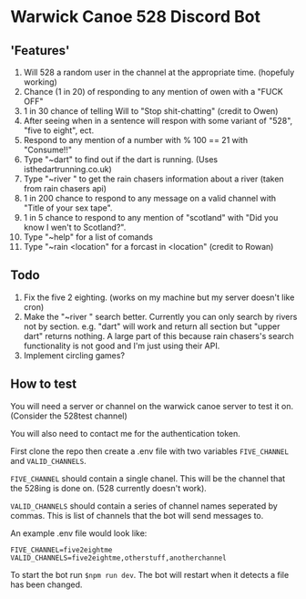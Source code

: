 # Warwick Canoe 528 Discord Bot

## 'Features'

1. Will 528 a random user in the channel at the appropriate time. (hopefuly working)
2. Chance (1 in 20) of responding to any mention of owen with a "FUCK OFF"
3. 1 in 30 chance of telling Will to "Stop shit-chatting" (credit to Owen)
3. After seeing when in a sentence will respon with some variant of "528", "five to eight", ect.
4. Respond to any mention of a number with % 100 == 21 with "Consume!!"
5. Type "~dart" to find out if the dart is running. (Uses isthedartrunning.co.uk)
6. Type "~river <river>" to get the rain chasers information about a river (taken from rain chasers api)
7. 1 in 200 chance to respond to any message on a valid channel with "Title of your sex tape".
8. 1 in 5 chance to respond to any mention of "scotland" with "Did you know I wen't to Scotland?".
8. Type "~help" for a list of comands
9. Type "~rain <location" for a forcast in <location" (credit to Rowan)

## Todo

1. Fix the five 2 eighting. (works on my machine but my server doesn't like cron)
2. Make the "~river <river>" search better. Currently you can only search by rivers not by section. e.g. "dart" will work and return all section but "upper dart" returns nothing. A large part of this because rain chasers's search functionality is not good and I'm just using their API.
3. Implement circling games?

## How to test

You will need a server or channel on the warwick canoe server to test it on. (Consider the 528test channel)

You will also need to contact me for the authentication token.

First clone the repo then create a .env file with two variables `FIVE_CHANNEL` and `VALID_CHANNELS`.

`FIVE_CHANNEL` should contain a single chanel. This will be the channel that the 528ing is done on. (528 currently doesn't work).

`VALID_CHANNELS` should contain a series of channel names seperated by commas. This is list of channels that the bot will send messages to.

An example .env file would look like: 

```
FIVE_CHANNEL=five2eightme
VALID_CHANNELS=five2eightme,otherstuff,anotherchannel
```

To start the bot run `$npm run dev`. The bot will restart when it detects a file has been changed.

